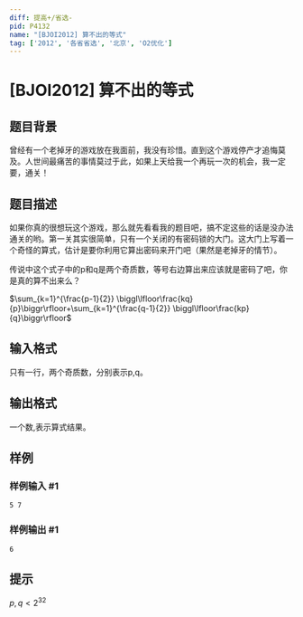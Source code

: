 ```yaml
---
diff: 提高+/省选-
pid: P4132
name: "[BJOI2012] 算不出的等式"
tag: ['2012', '各省省选', '北京', 'O2优化']
---
```

# [BJOI2012] 算不出的等式
## 题目背景

曾经有一个老掉牙的游戏放在我面前，我没有珍惜。直到这个游戏停产才追悔莫及。人世间最痛苦的事情莫过于此，如果上天给我一个再玩一次的机会，我一定要，通关！

## 题目描述

如果你真的很想玩这个游戏，那么就先看看我的题目吧，搞不定这些的话是没办法通关的哟。第一关其实很简单，只有一个关闭的有密码锁的大门。这大门上写着一个奇怪的算式，估计是要你利用它算出密码来开门吧（果然是老掉牙的情节）。

传说中这个式子中的p和q是两个奇质数，等号右边算出来应该就是密码了吧，你是真的算不出来么？

$\sum_{k=1}^{\frac{p-1}{2}} \biggl\lfloor\frac{kq}{p}\biggr\rfloor+\sum_{k=1}^{\frac{q-1}{2}} \biggl\lfloor\frac{kp}{q}\biggr\rfloor$

## 输入格式

只有一行，两个奇质数，分别表示p,q。

## 输出格式

一个数,表示算式结果。

## 样例

### 样例输入 #1
```
5 7
```
### 样例输出 #1
```
6
```
## 提示

$p,q<2^{32}$


